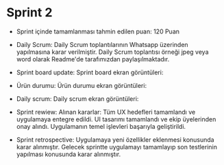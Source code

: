 # Sprint 2

  - Sprint içinde tamamlanması tahmin edilen puan: 120 Puan
  - Daily Scrum: Daily Scrum toplantılarının Whatsapp üzerinden yapılmasına karar verilmiştir. Daily Scrum toplantısı örneği jpeg veya word olarak Readme'de tarafımızdan paylaşılmaktadır.
  - Sprint board update: Sprint board ekran görüntüleri:

  - Ürün durumu: Ürün durumu ekran görüntüleri:

  - Daily scrum: Daily scrum ekran görüntüleri:

  - Sprint rewiew: Alınan kararlar: Tüm UX hedefleri tamamlandı ve uygulamaya entegre edildi. UI tasarımı tamamlandı ve ekip üyelerinden onay alındı. Uygulamanın temel işlevleri başarıyla geliştirildi.

  - Sprint retrospective:
          Uygulamaya yeni özellikler eklenmesi konusunda karar alınmıştır.
          Gelecek sprintte uygulamayı tamamlayıp son testlerinin yapılması konusunda karar alınmıştır.
    



<!---
chiccobl/chiccobl is a ✨ special ✨ repository because its `README.md` (this file) appears on your GitHub profile.
You can click the Preview link to take a look at your changes.
--->
